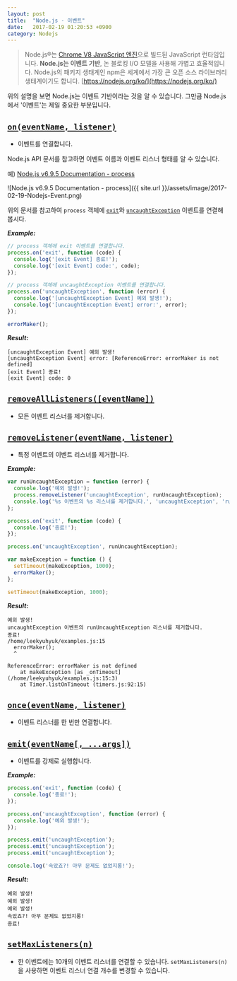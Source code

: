 ```yaml
---
layout: post
title:  "Node.js - 이벤트"
date:   2017-02-19 01:20:53 +0900
category: Nodejs
---
```


> Node.js®는 [Chrome V8 JavaScript 엔진](https://developers.google.com/v8/)으로 빌드된 JavaScript 런타임입니다. **Node.js는 이벤트 기반**, 논 블로킹 I/O 모델을 사용해 가볍고 효율적입니다. Node.js의 패키지 생태계인 npm은 세계에서 가장 큰 오픈 소스 라이브러리 생태계이기도 합니다.
> [https://nodejs.org/ko/](https://nodejs.org/ko/)

위의 설명을 보면 Node.js는 이벤트 기반이라는 것을 알 수 있습니다. 그만큼 Node.js에서 '이벤트'는 제일 중요한 부분입니다.

## [`on(eventName, listener)`](https://nodejs.org/dist/latest-v6.x/docs/api/events.html#events_emitter_on_eventname_listener)

- 이벤트를 연결합니다.

Node.js API 문서를 참고하면 이벤트 이름과 이벤트 리스너 형태를 알 수 있습니다.

예) [Node.js v6.9.5 Documentation - process](https://nodejs.org/dist/latest-v6.x/docs/api/process.html)

![Node.js v6.9.5 Documentation - process]({{ site.url }}/assets/image/2017-02-19-Nodejs-Event.png)

위의 문서를 참고하여 `process` 객체에 [`exit`](https://nodejs.org/dist/latest-v6.x/docs/api/process.html#process_event_exit)와 [`uncaughtException`](https://nodejs.org/dist/latest-v6.x/docs/api/process.html#process_event_uncaughtexception) 이벤트를 연결해 봅시다.

***Example:***

```js
// process 객체에 exit 이벤트를 연결합니다.
process.on('exit', function (code) {
  console.log('[exit Event] 종료!');
  console.log('[exit Event] code:', code);
});

// process 객체에 uncaughtException 이벤트를 연결합니다.
process.on('uncaughtException', function (error) {
  console.log('[uncaughtException Event] 예외 발생!');
  console.log('[uncaughtException Event] error:', error);
});

errorMaker();
```

***Result:***

```
[uncaughtException Event] 예외 발생!
[uncaughtException Event] error: [ReferenceError: errorMaker is not defined]
[exit Event] 종료!
[exit Event] code: 0
```

## [`removeAllListeners([eventName])`](https://nodejs.org/dist/latest-v6.x/docs/api/events.html#events_emitter_removealllisteners_eventname)

- 모든 이벤트 리스너를 제거합니다.

## [`removeListener(eventName, listener)`](https://nodejs.org/dist/latest-v6.x/docs/api/events.html#events_emitter_removelistener_eventname_listener)

- 특정 이벤트의 이벤트 리스너를 제거합니다.

***Example:***

```js
var runUncaughtException = function (error) {
  console.log('예외 발생!');
  process.removeListener('uncaughtException', runUncaughtException);
  console.log('%s 이벤트의 %s 리스너를 제거합니다.', 'uncaughtException', 'runUncaughtException');
};

process.on('exit', function (code) {
  console.log('종료!');
});

process.on('uncaughtException', runUncaughtException);

var makeException = function () {
  setTimeout(makeException, 1000);
  errorMaker();
};

setTimeout(makeException, 1000);
```

***Result:***

```
예외 발생!
uncaughtException 이벤트의 runUncaughtException 리스너를 제거합니다.
종료!
/home/leekyuhyuk/examples.js:15
  errorMaker();
  ^

ReferenceError: errorMaker is not defined
    at makeException [as _onTimeout] (/home/leekyuhyuk/examples.js:15:3)
    at Timer.listOnTimeout (timers.js:92:15)
```

## [`once(eventName, listener)`](https://nodejs.org/dist/latest-v6.x/docs/api/events.html#events_emitter_once_eventname_listener)

- 이벤트 리스너를 한 번만 연결합니다.

## [`emit(eventName[, ...args])`](https://nodejs.org/dist/latest-v6.x/docs/api/events.html#events_emitter_emit_eventname_args)

- 이벤트를 강제로 실행합니다.

***Example:***

```js
process.on('exit', function (code) {
  console.log('종료!');
});

process.on('uncaughtException', function (error) {
  console.log('예외 발생!');
});

process.emit('uncaughtException');
process.emit('uncaughtException');
process.emit('uncaughtException');

console.log('속았죠?! 아무 문제도 없었지롱!');
```

***Result:***

```
예외 발생!
예외 발생!
예외 발생!
속았죠?! 아무 문제도 없었지롱!
종료!
```

## [`setMaxListeners(n)`](https://nodejs.org/dist/latest-v6.x/docs/api/events.html#events_emitter_setmaxlisteners_n)

- 한 이벤트에는 10개의 이벤트 리스너를 연결할 수 있습니다. `setMaxListeners(n)`을 사용하면 이벤트 리스너 연결 개수를 변경할 수 있습니다.
